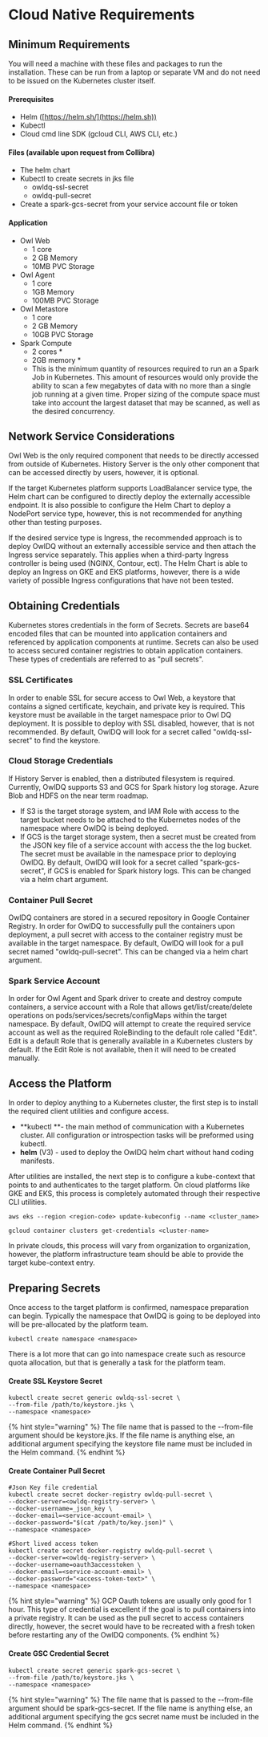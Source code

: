 # Cloud Native Requirements

## Minimum Requirements

You will need a machine with these files and packages to run the installation. These can be run from a laptop or separate VM and do not need to be issued on the Kubernetes cluster itself.

#### Prerequisites

* Helm ([https://helm.sh/](https://helm.sh))
* Kubectl&#x20;
* Cloud cmd line SDK (gcloud CLI, AWS CLI, etc.)

#### Files (available upon request from Collibra)

* The helm chart&#x20;
* Kubectl to create secrets in jks file
  * owldq-ssl-secret
  * owldq-pull-secret
* Create a spark-gcs-secret from your service account file or token

#### Application

* Owl Web&#x20;
  * 1 core
  * 2 GB Memory
  * 10MB PVC Storage
* Owl Agent
  * 1 core
  * 1GB Memory
  * 100MB PVC Storage
* Owl Metastore
  * 1 core
  * 2 GB Memory
  * 10GB PVC Storage
* Spark Compute
  * 2 cores \*
  * 2GB memory \*
  * This is the minimum quantity of resources required to run an a Spark Job in Kubernetes. This amount of resources would only provide the ability to scan a few megabytes of data with no more than a single job running at a given time. Proper sizing of the compute space must take into account the largest dataset that may be scanned, as well as the desired concurrency.

## Network Service Considerations

Owl Web is the only required component that needs to be directly accessed from outside of Kubernetes. History Server is the only other component that can be accessed directly by users, however, it is optional.&#x20;

If the target Kubernetes platform supports LoadBalancer service type, the Helm chart can be configured to directly deploy the externally accessible endpoint. It is also possible to configure the Helm Chart to deploy a NodePort service type, however, this is not recommended for anything other than testing purposes.&#x20;

If the desired service type is Ingress, the recommended approach is to deploy OwlDQ without an externally accessible service and then attach the Ingress service separately. This applies when a third-party Ingress controller is being used (NGINX, Contour, ect). The Helm Chart is able to deploy an Ingress on GKE and EKS platforms, however, there is a wide variety of possible Ingress configurations that have not been tested.

## Obtaining Credentials

Kubernetes stores credentials in the form of Secrets. Secrets are base64 encoded files that can be mounted into application containers and referenced by application components at runtime. Secrets can also be used to access secured container registries to obtain application containers. These types of credentials are referred to as "pull secrets".

### SSL Certificates

In order to enable SSL for secure access to Owl Web, a keystore that contains a signed certificate, keychain, and private key is required. This keystore must be available in the target namespace prior to Owl DQ deployment. It is possible to deploy with SSL disabled, however, that is not recommended. By default, OwlDQ will look for a secret called "owldq-ssl-secret" to find the keystore.

### Cloud Storage Credentials

If History Server is enabled, then a distributed filesystem is required. Currently, OwlDQ supports S3 and GCS for Spark history log storage. Azure Blob and HDFS on the near term roadmap.&#x20;

* If S3 is the target storage system, and IAM Role with access to the target bucket needs to be attached to the Kubernetes nodes of the namespace where OwlDQ is being deployed.&#x20;
* If GCS is the target storage system, then a secret must be created from the JSON key file of a service account with access the the log bucket. The secret must be available in the namespace prior to deploying OwlDQ. By default, OwlDQ will look for a secret called "spark-gcs-secret", if GCS is enabled for Spark history logs. This can be changed via a helm chart argument.

### Container Pull Secret

OwlDQ containers are stored in a secured repository in Google Container Registry. In order for OwlDQ to successfully pull the containers upon deployment, a pull secret with access to the container registry must be available in the target namespace. By default, OwlDQ will look for a pull secret named "owldq-pull-secret". This can be changed via a helm chart argument.

### Spark Service Account

In order for Owl Agent and Spark driver to create and destroy compute containers, a service account with a Role that allows get/list/create/delete operations on pods/services/secrets/configMaps within the target namespace. By default, OwlDQ will attempt to create the required service account as well as the required RoleBinding to the default role called "Edit". Edit is a default Role that is generally available in a Kubernetes clusters by default. If the Edit Role is not available, then it will need to be created manually.

## Access the Platform

In order to deploy anything to a Kubernetes cluster, the first step is to install the required client utilities and configure access.&#x20;

* **kubectl **- the main method of communication with a Kubernetes cluster. All configuration or introspection tasks will be preformed using kubectl.
* **helm** (V3) - used to deploy the OwlDQ helm chart without hand coding manifests.

After utilities are installed, the next step is to configure a kube-context that points to and authenticates to the target platform. On cloud platforms like GKE and EKS, this process is completely automated through their respective CLI utilities.

```
aws eks --region <region-code> update-kubeconfig --name <cluster_name>
```

```
gcloud container clusters get-credentials <cluster-name>
```

In private clouds, this process will vary from organization to organization, however, the platform infrastructure team should be able to provide the target kube-context entry.

## Preparing Secrets

Once access to the target platform is confirmed, namespace preparation can begin. Typically the namespace that OwlDQ is going to be deployed into will be pre-allocated by the platform team.&#x20;

```
kubectl create namespace <namespace>
```

There is a lot more that can go into namespace create such as resource quota allocation, but that is generally a task for the platform team.

#### Create SSL Keystore Secret

```
kubectl create secret generic owldq-ssl-secret \
--from-file /path/to/keystore.jks \
--namespace <namespace>
```

{% hint style="warning" %}
The file name that is passed to the --from-file argument should be keystore.jks. If the file name is anything else, an additional argument specifying the keystore file name must be included in the Helm command.
{% endhint %}

#### Create Container Pull Secret

```
#Json Key file credential
kubectl create secret docker-registry owldq-pull-secret \
--docker-server=<owldq-registry-server> \
--docker-username=_json_key \
--docker-email=<service-account-email> \
--docker-password="$(cat /path/to/key.json)" \
--namespace <namespace>
```

```
#Short lived access token
kubectl create secret docker-registry owldq-pull-secret \
--docker-server=<owldq-registry-server> \
--docker-username=oauth3accesstoken \
--docker-email=<service-account-email> \
--docker-password="<access-token-text>" \
--namespace <namespace>
```

{% hint style="warning" %}
GCP Oauth tokens are usually only good for 1 hour. This type of credential is excellent if the goal is to pull containers into a private registry. It can be used as the pull secret to access containers directly, however, the secret would have to be recreated with a fresh token before restarting any of the OwlDQ components.&#x20;
{% endhint %}

#### Create GSC Credential Secret

```
kubectl create secret generic spark-gcs-secret \
--from-file /path/to/keystore.jks \
--namespace <namespace>
```

{% hint style="warning" %}
The file name that is passed to the --from-file argument should be spark-gcs-secret. If the file name is anything else, an additional argument specifying the gcs secret name must be included in the Helm command.
{% endhint %}
